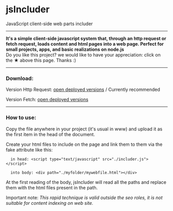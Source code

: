 # jsIncluder 
JavaScript client-side web parts includer

---

__It's a simple client-side javascript system that, through an http request or fetch request, loads content and html pages into a web page.
Perfect for small projects, apps, and basic realizations on node.js__<br>
Do you like this project? we would like to have your appreciation: click on the ★ above this page. Thanks :)

---

### Download:


Version Http Request: [open deployed versions](https://github.com/ShapeGroup/jsIncluder/tree/master/Deployed/viahttp/) / Currently recommended


Version Fetch:  [open deployed versions](https://github.com/ShapeGroup/jsIncluder/tree/master/Deployed/viafetch/)

---

### How to use:


Copy the file anywhere in your project (it's usual in www) and upload it as the first item in the head of the document.


Create your html files to include on the page and link them to them via the fake attribute like this:


      in head: <script type="text/javascript" src="./includer.js"></script>

      into body: <div path="./myfolder/mywebfile.html"></div>


At the first reading of the body, jsIncluder will read all the paths and replace them with the html files present in the path.


Important note: _This rapid technique is valid outside the seo roles, it is not suitable for content indexing on web site._

